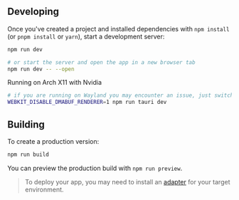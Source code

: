 ## Developing

Once you've created a project and installed dependencies with `npm install` (or `pnpm install` or `yarn`), start a development server:

```bash
npm run dev

# or start the server and open the app in a new browser tab
npm run dev -- --open
```

Running on Arch X11 with Nvidia

```bash
# if you are running on Wayland you may encounter an issue, just switch to X11 and then run:
WEBKIT_DISABLE_DMABUF_RENDERER=1 npm run tauri dev
```

## Building

To create a production version:

```bash
npm run build
```

You can preview the production build with `npm run preview`.

> To deploy your app, you may need to install an [adapter](https://kit.svelte.dev/docs/adapters) for your target environment.
